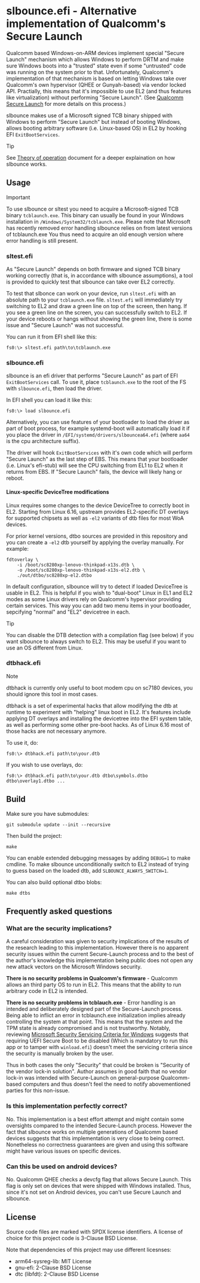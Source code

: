 slbounce.efi - Alternative implementation of Qualcomm's Secure Launch
=====================================================================

Qualcomm based Windows-on-ARM devices implement special "Secure Launch"
mechanism which allows Windows to perform DRTM and make sure Windows boots into
a "trusted" state even if some "untrusted" code was running on the system prior
to that. Unfortunately, Qualcomm's implementation of that mechanism is based
on letting Windows take over Qualcomm's own hypervisor (QHEE or Gunyah-based)
via vendor locked API. Practially, this means that it's impossible to use EL2
(and thus features like virtualization) without performing "Secure Launch".
(See [Qualcomm Secure Launch](https://github.com/TravMurav/Qcom-Secure-Launch)
for more details on this process.)

slbounce makes use of a Microsoft signed TCB binary shipped with Windows to
perform "Secure Launch" but instead of booting Windows, allows booting arbitrary
software (i.e. Linux-based OS) in EL2 by hooking EFI `ExitBootServices`.

> [!TIP]
> See [Theory of operation](theory_of_operation.md) document for a deeper
> explaination on how slbounce works.

Usage
-----

> [!IMPORTANT]
> To use slbounce or sltest you need to acquire a Microsoft-signed TCB binary
> `tcblaunch.exe`. This binary can usually be found in your Windows installation
> in `/Windows/System32/tcblaunch.exe`. Please note that Microsoft has recently
> removed error handling slbounce relies on from latest versions of tcblaunch.exe
> You thus need to acquire an old enough version where error handling is still
> present.

### sltest.efi

As "Secure Launch" depends on both firmware and signed TCB binary working
correctly (that is, in accordance with slbounce assumptions), a tool is provided
to quickly test that slbounce can take over EL2 correctly.

To test that slbonce can work on your device, run `sltest.efi` with an absolute
path to your `tcblaunch.exe` file. `sltest.efi` will immediately try switching
to EL2 and draw a green line on top of the screen, then hang. If you see a green
line on the screen, you can successfully switch to EL2. If your device reboots
or hangs without showing the green line, there is some issue and "Secure Launch"
was not successful.

You can run it from EFI shell like this:

```
fs0:\> sltest.efi path\to\tcblaunch.exe
```

### slbounce.efi

slbounce is an efi driver that performs "Secure Launch" as part of EFI
`ExitBootServices` call. To use it, place `tcblaunch.exe` to the root of the FS
with `slbounce.efi`, then load the driver.

In EFI shell you can load it like this:

```
fs0:\> load slbounce.efi
```

Alternatively, you can use features of your bootloader to load the driver as
part of boot process, for example systemd-boot will automatically load it if you
place the driver in `/EFI/systemd/drivers/slbouncea64.efi` (where `aa64` is the
cpu architecture suffix).

The driver will hook `ExitBootServices` with it's own code which will perform
"Secure Launch" as the last step of EBS. This means that your bootloader (i.e.
Linux's efi-stub) will see the CPU switching from EL1 to EL2 when it returns
from EBS. If "Secure Launch" fails, the device will likely hang or reboot.

#### Linux-specific DeviceTree modifications

Linux requires some changes to the device DeviceTree to correctly boot in EL2.
Starting from Linux 6.16, upstream provides EL2-specific DT overlays for
supported chipsets as well as `-el2` variants of dtb files for most WoA devices.

For prior kernel versions, dtbo sources are provided in this repository and you
can create a `-el2` dtb yourself by applying the overlay manually. For example:

```
fdtoverlay \
	-i /boot/sc8280xp-lenovo-thinkpad-x13s.dtb \
	-o /boot/sc8280xp-lenovo-thinkpad-x13s-el2.dtb \
	./out/dtbo/sc8280xp-el2.dtbo
```

In default configuration, slbounce will try to detect if loaded DeviceTree is
usable in EL2. This is helpful if you wish to "dual-boot" Linux in EL1 and EL2
modes as some Linux drivers rely on Qualcomm's hypervisor providing certain
services. This way you can add two menu items in your bootloader, sepcifying
"normal" and "EL2" devicetree in each.

> [!TIP]
> You can disable the DTB detection with a compilation flag (see below) if you
> want slbounce to always switch to EL2. This may be useful if you want to use
> an OS different from Linux.

### dtbhack.efi

> [!NOTE]
> dtbhack is currently only useful to boot modem cpu on sc7180 devices, you
> should ignore this tool in most cases.

dtbhack is a set of experimental hacks that allow modifying the dtb at runtime
to experiment with "helping" linux boot in EL2. It's features include applying
DT overlays and installing the devicetree into the EFI system table, as well
as performing some other pre-boot hacks. As of Linux 6.16 most of those hacks
are not necessary anymore.

To use it, do:
```
fs0:\> dtbhack.efi path\to\your.dtb
```

If you wish to use overlays, do:
```
fs0:\> dtbhack.efi path\to\your.dtb dtbo\symbols.dtbo dtbo\overlay1.dtbo ...
```

Build
-----

Make sure you have submodules:

```
git submodule update --init --recursive
```

Then build the project:

```
make
```

You can enable extended debugging messages by adding `DEBUG=1` to make cmdline.
To make slbounce unconditionally switch to EL2 instead of trying to guess based
on the loaded dtb, add `SLBOUNCE_ALWAYS_SWITCH=1`.

You can also build optional dtbo blobs:

```
make dtbs
```

Frequently asked questions
--------------------------

### What are the security implications?

A careful consideration was given to security implications of the results of the
research leading to this implementation. However there is no apparent security
issues within the current Secure-Launch process and to the best of the author's
knowledge this implementation being public does not open any new attack vectors
on the Microsoft Windows security.

**There is no security problems in Qualcomm's firmware** - Qualcomm allows an
third party OS to run in EL2. This means that the ability to run arbitrary code
in EL2 is intended.

**There is no security problems in tcblauch.exe** - Error handling is an
intended and deliberately designed part of the Secure-Launch process. Being able
to inflict an error in tcblaunch.exe initialization implies already controlling
the system at that point. This means that the system and the TPM state is
already compromised and is not trustworthy. Notably, reviewing
[Microsoft Security Servicing Criteria for Windows](https://www.microsoft.com/en-us/msrc/windows-security-servicing-criteria)
suggests that requiring UEFI Secure Boot to be disabled (Which is mandatory to
run this app or to tamper with `winload.efi`) doesn't meet the servicing
criteria since the security is manually broken by the user.

Thus in both cases the only "Security" that could be broken is "Security of the
vendor lock-in solution". Author assumes in good faith that no vendor lock-in
was intended with Secure-Launch on general-purpose Qualcomm-based computers and
thus doesn't feel the need to notify abovementioned parties for this non-issue.

### Is this implementation perfectly correct?

No. This implementation is a best effort attempt and might contain some
oversights compared to the intended Secure-Launch process. However the fact that
slbounce works on multiple generations of Qualcomm based devices suggests that
this implementation is very close to being correct. Nonetheless no correctness
guarantees are given and using this software might have various issues on
specific devices.

### Can this be used on android devices?

No. Qualcomm QHEE checks a devcfg flag that allows Secure Launch. This flag is
only set on devices that were shipped with Windows installed. Thus, since it's
not set on Android devices, you can't use Secure Launch and slbounce.

License
-------

Source code files are marked with SPDX license identifiers. A license of choice
for this project code is 3-Clause BSD License.

Note that dependencies of this project may use different licesnses:

- arm64-sysreg-lib: MIT License
- gnu-efi: 2-Clause BSD License
- dtc (libfdt): 2-Clause BSD License

